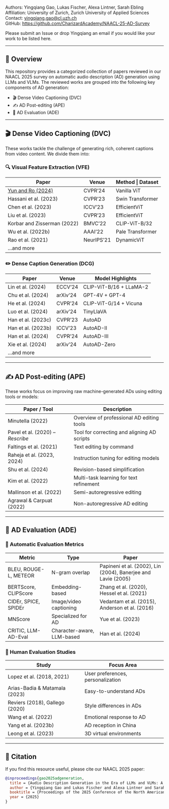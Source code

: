 Authors: Yingqiang Gao, Lukas Fischer, Alexa Lintner, Sarah Ebling 
Affiliation: University of Zurich, Zurich University of Applied Sciences
Contact: yingqiang.gao@cl.uzh.ch  
GitHub: https://github.com/CharizardAcademy/NAACL-25-AD-Survey

Please submit an Issue or drop Yingqiang an email if you would like your work to be listed here.  

---

## 🧠 Overview
This repository provides a categorized collection of papers reviewed in our NAACL 2025 survey on automatic audio description (AD) generation using LLMs and VLMs. The reviewed works are grouped into the following key components of AD generation:

- 🎬 Dense Video Captioning (DVC)
- ✍️ AD Post-editing (APE)
- 🧪 AD Evaluation (ADE)

---

## 🎬 Dense Video Captioning (DVC)

These works tackle the challenge of generating rich, coherent captions from video content. We divide them into:

### 🔍 Visual Feature Extraction (VFE)
| Paper | Venue | Method \| Dataset |
|-------|-------|------------------|
| [Yun and Ro (2024)](https://openaccess.thecvf.com/content/CVPR2024/papers/Yun_SHViT_Single-Head_Vision_Transformer_with_Memory_Efficient_Macro_Design_CVPR_2024_paper.pdf) | CVPR’24 | Vanilla ViT |
| Hassani et al. (2023) | CVPR’23 | Swin Transformer |
| Chen et al. (2023) | ICCV’23 | EfficientViT |
| Liu et al. (2023) | CVPR’23 | EfficientViT |
| Korbar and Zisserman (2022) | BMVC’22 | CLIP-ViT-B/32 |
| Wu et al. (2022b) | AAAI’22 | Pale Transformer |
| Rao et al. (2021) | NeurIPS’21 | DynamicViT |
| …and more |

### ✏️ Dense Caption Generation (DCG)
| Paper | Venue | Model Highlights |
|-------|-------|------------------|
| Lin et al. (2024) | ECCV’24 | CLIP-ViT-B/16 + LLaMA-2 |
| Chu et al. (2024) | arXiv’24 | GPT-4V + GPT-4 |
| He et al. (2024) | CVPR’24 | CLIP-ViT-G/14 + Vicuna |
| Luo et al. (2024) | arXiv’24 | TinyLlaVA |
| Han et al. (2023c) | CVPR’23 | AutoAD |
| Han et al. (2023b) | ICCV’23 | AutoAD-II |
| Han et al. (2024) | CVPR’24 | AutoAD-III |
| Xie et al. (2024) | arXiv’24 | AutoAD-Zero |
| …and more |

---

## ✍️ AD Post-editing (APE)

These works focus on improving raw machine-generated ADs using editing tools or models:

| Paper / Tool | Description |
|--------------|-------------|
| Minutella (2022) | Overview of professional AD editing tools |
| Pavel et al. (2020) – *Rescribe* | Tool for correcting and aligning AD scripts |
| Faltings et al. (2021) | Text editing by command |
| Raheja et al. (2023, 2024) | Instruction tuning for editing models |
| Shu et al. (2024) | Revision-based simplification |
| Kim et al. (2022) | Multi-task learning for text refinement |
| Mallinson et al. (2022) | Semi-autoregressive editing |
| Agrawal & Carpuat (2022) | Non-autoregressive AD editing |

---

## 🧪 AD Evaluation (ADE)

### 🧮 Automatic Evaluation Metrics
| Metric | Type | Paper |
|--------|------|-------|
| BLEU, ROUGE-L, METEOR | N-gram overlap | Papineni et al. (2002), Lin (2004), Banerjee and Lavie (2005) |
| BERTScore, CLIPScore | Embedding-based | Zhang et al. (2020), Hessel et al. (2021) |
| CIDEr, SPICE, SPIDEr | Image/video captioning | Vedantam et al. (2015), Anderson et al. (2016) |
| MNScore | Specialized for AD | Yue et al. (2023) |
| CRITIC, LLM-AD-Eval | Character-aware, LLM-based | Han et al. (2024) |

### 👥 Human Evaluation Studies
| Study | Focus Area |
|-------|------------|
| Lopez et al. (2018, 2021) | User preferences, personalization |
| Arias-Badia & Matamala (2023) | Easy-to-understand ADs |
| Reviers (2018), Gallego (2020) | Style differences in ADs |
| Wang et al. (2022) | Emotional response to AD |
| Yang et al. (2023b) | AD reception in China |
| Leong et al. (2023) | 3D virtual environments |

---

## 📌 Citation

If you find this resource useful, please cite our NAACL 2025 paper:

```bibtex
@inproceedings{gao2025adgeneration,
  title = {Audio Description Generation in the Era of LLMs and VLMs: A Review of Transferable Generative AI Technologies},
  author = {Yingqiang Gao and Lukas Fischer and Alexa Lintner and Sarah Ebling},
  booktitle = {Proceedings of the 2025 Conference of the North American Chapter of the Association for Computational Linguistics: Findings},
  year = {2025}
}
